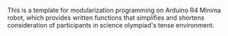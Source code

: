 This is a template for modularization programming on Arduino R4 Minima robot, which provides written functions that simplifies and shortens consideration of participants in science olympiad's tense environment.
